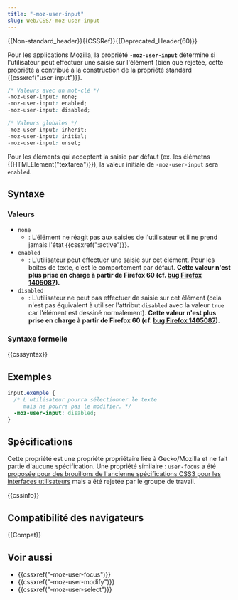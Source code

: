 ```yaml
---
title: "-moz-user-input"
slug: Web/CSS/-moz-user-input
---
```


{{Non-standard_header}}{{CSSRef}}{{Deprecated_Header(60)}}

Pour les applications Mozilla, la propriété **`-moz-user-input`** détermine si l'utilisateur peut effectuer une saisie sur l'élément (bien que rejetée, cette propriété a contribué à la construction de la propriété standard {{cssxref("user-input")}}.

```css
/* Valeurs avec un mot-clé */
-moz-user-input: none;
-moz-user-input: enabled;
-moz-user-input: disabled;

/* Valeurs globales */
-moz-user-input: inherit;
-moz-user-input: initial;
-moz-user-input: unset;
```

Pour les éléments qui acceptent la saisie par défaut (ex. les élémetns {{HTMLElement("textarea")}}), la valeur initiale de `-moz-user-input` sera `enabled`.

## Syntaxe

### Valeurs

- `none`
  - : L'élément ne réagit pas aux saisies de l'utilisateur et il ne prend jamais l'état {{cssxref(":active")}}.
- `enabled`
  - : L'utilisateur peut effectuer une saisie sur cet élément. Pour les boîtes de texte, c'est le comportement par défaut. **Cette valeur n'est plus prise en charge à partir de Firefox 60 (cf. [bug Firefox 1405087](https://bugzil.la/1405087)).**
- `disabled`
  - : L'utilisateur ne peut pas effectuer de saisie sur cet élément (cela n'est pas équivalent à utiliser l'attribut `disabled` avec la valeur `true` car l'élément est dessiné normalement). **Cette valeur n'est plus prise en charge à partir de Firefox 60 (cf. [bug Firefox 1405087](https://bugzil.la/1405087)).**

### Syntaxe formelle

{{csssyntax}}

## Exemples

```css
input.exemple {
  /* L'utilisateur pourra sélectionner le texte
     mais ne pourra pas le modifier. */
  -moz-user-input: disabled;
}
```

## Spécifications

Cette propriété est une propriété propriétaire liée à Gecko/Mozilla et ne fait partie d'aucune spécification. Une propriété similaire : `user-focus` a été [proposée pour des brouillons de l'ancienne spécifications CSS3 pour les interfaces utilisateurs](https://www.w3.org/TR/2000/WD-css3-userint-20000216) mais a été rejetée par le groupe de travail.

{{cssinfo}}

## Compatibilité des navigateurs

{{Compat}}

## Voir aussi

- {{cssxref("-moz-user-focus")}}
- {{cssxref("-moz-user-modify")}}
- {{cssxref("-moz-user-select")}}
